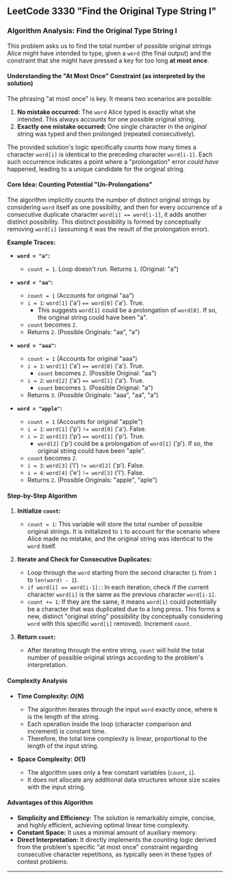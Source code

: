 LeetCode 3330 "Find the Original Type String I"
---

### **Algorithm Analysis: Find the Original Type String I**

This problem asks us to find the total number of possible original strings Alice might have intended to type, given a `word` (the final output) and the constraint that she might have pressed a key for too long **at most once**.

#### **Understanding the "At Most Once" Constraint (as interpreted by the solution)**

The phrasing "at most once" is key. It means two scenarios are possible:
1.  **No mistake occurred:** The `word` Alice typed is exactly what she intended. This always accounts for one possible original string.
2.  **Exactly one mistake occurred:** One single character in the *original* string was typed and then prolonged (repeated consecutively).

The provided solution's logic specifically counts how many times a character `word[i]` is identical to the preceding character `word[i-1]`. Each such occurrence indicates a point where a "prolongation" error *could have* happened, leading to a unique candidate for the original string.

#### **Core Idea: Counting Potential "Un-Prolongations"**

The algorithm implicitly counts the number of distinct original strings by considering `word` itself as one possibility, and then for every occurrence of a consecutive duplicate character `word[i] == word[i-1]`, it adds another distinct possibility. This distinct possibility is formed by conceptually removing `word[i]` (assuming it was the result of the prolongation error).

**Example Traces:**

* **`word = "a"`:**
    * `count = 1`. Loop doesn't run. Returns `1`. (Original: "a")

* **`word = "aa"`:**
    * `count = 1` (Accounts for original "aa")
    * `i = 1`: `word[1]` ('a') `== word[0]` ('a'). True.
        * This suggests `word[1]` could be a prolongation of `word[0]`. If so, the original string could have been "a".
    * `count` becomes `2`.
    * Returns `2`. (Possible Originals: "aa", "a")

* **`word = "aaa"`:**
    * `count = 1` (Accounts for original "aaa")
    * `i = 1`: `word[1]` ('a') `== word[0]` ('a'). True.
        * `count` becomes `2`. (Possible Original: "aa")
    * `i = 2`: `word[2]` ('a') `== word[1]` ('a'). True.
        * `count` becomes `3`. (Possible Original: "a")
    * Returns `3`. (Possible Originals: "aaa", "aa", "a")

* **`word = "apple"`:**
    * `count = 1` (Accounts for original "apple")
    * `i = 1`: `word[1]` ('p') `!= word[0]` ('a'). False.
    * `i = 2`: `word[2]` ('p') `== word[1]` ('p'). True.
        * `word[2]` ('p') could be a prolongation of `word[1]` ('p'). If so, the original string could have been "aple".
    * `count` becomes `2`.
    * `i = 3`: `word[3]` ('l') `!= word[2]` ('p'). False.
    * `i = 4`: `word[4]` ('e') `!= word[3]` ('l'). False.
    * Returns `2`. (Possible Originals: "apple", "aple")

#### **Step-by-Step Algorithm**

1.  **Initialize `count`:**
    * `count = 1`: This variable will store the total number of possible original strings. It is initialized to `1` to account for the scenario where Alice made no mistake, and the original string was identical to the `word` itself.

2.  **Iterate and Check for Consecutive Duplicates:**
    * Loop through the `word` starting from the second character (`i` from `1` to `len(word) - 1`).
    * `if word[i] == word[i-1]:`: In each iteration, check if the current character `word[i]` is the same as the previous character `word[i-1]`.
    * `count += 1`: If they are the same, it means `word[i]` could potentially be a character that was duplicated due to a long press. This forms a new, distinct "original string" possibility (by conceptually considering `word` with this specific `word[i]` removed). Increment `count`.

3.  **Return `count`:**
    * After iterating through the entire string, `count` will hold the total number of possible original strings according to the problem's interpretation.

#### **Complexity Analysis**

* **Time Complexity: $O(N)$**
    * The algorithm iterates through the input `word` exactly once, where `N` is the length of the string.
    * Each operation inside the loop (character comparison and increment) is constant time.
    * Therefore, the total time complexity is linear, proportional to the length of the input string.

* **Space Complexity: $O(1)$**
    * The algorithm uses only a few constant variables (`count`, `i`).
    * It does not allocate any additional data structures whose size scales with the input string.

#### **Advantages of this Algorithm**

* **Simplicity and Efficiency:** The solution is remarkably simple, concise, and highly efficient, achieving optimal linear time complexity.
* **Constant Space:** It uses a minimal amount of auxiliary memory.
* **Direct Interpretation:** It directly implements the counting logic derived from the problem's specific "at most once" constraint regarding consecutive character repetitions, as typically seen in these types of contest problems.

---
